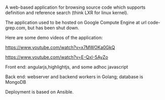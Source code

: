 A web-based application for browsing source code which supports definition and reference search (think LXR for linux kernel).

The application used to be hosted on Google Compute Engine at url code-grep.com, but has been shut down. 

Here are some demo videos of the application:

https://www.youtube.com/watch?v=x7MWOKa0GkQ

https://www.youtube.com/watch?v=E-QxI-5AyZo

Front end: angularjs,highlightjs, and some adhoc javascript

Back end: webserver and backend workers in Golang; database is MongoDB

Deployment is based on Ansible.  

